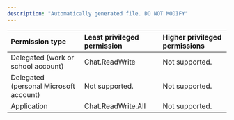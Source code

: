 ```yaml
---
description: "Automatically generated file. DO NOT MODIFY"
---
```


|Permission type|Least privileged permission|Higher privileged permissions|
|:---|:---|:---|
|Delegated (work or school account)|Chat.ReadWrite|Not supported.|
|Delegated (personal Microsoft account)|Not supported.|Not supported.|
|Application|Chat.ReadWrite.All|Not supported.|

